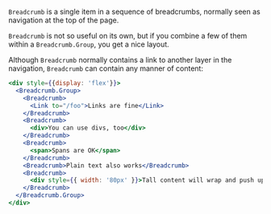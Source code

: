 `Breadcrumb` is a single item in a sequence of breadcrumbs, normally seen as navigation at the top of the page.

`Breadcrumb` is not so useful on its own, but if you combine a few of them within a `Breadcrumb.Group`, you get a nice layout.

Although `Breadcrumb` normally contains a link to another layer in the navigation, `Breadcrumb` can contain any manner of content:

```jsx harmony
<div style={{display: 'flex'}}>
  <Breadcrumb.Group>
    <Breadcrumb>
      <Link to="/foo">Links are fine</Link>
    </Breadcrumb>
    <Breadcrumb>
      <div>You can use divs, too</div>
    </Breadcrumb>
    <Breadcrumb>
      <span>Spans are OK</span>
    </Breadcrumb>
    <Breadcrumb>Plain text also works</Breadcrumb>
    <Breadcrumb>
      <div style={{ width: '80px' }}>Tall content will wrap and push upwards.</div>
    </Breadcrumb>
  </Breadcrumb.Group>
</div>
```
